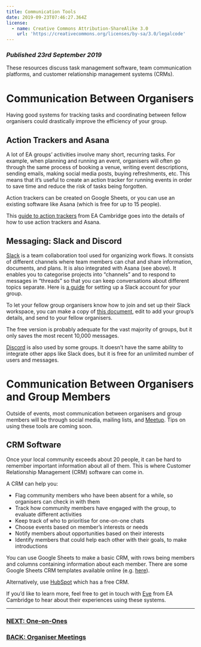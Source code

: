 ```yaml
---
title: Communication Tools
date: 2019-09-23T07:46:27.364Z
license:
  - name: Creative Commons Attribution-ShareAlike 3.0
    url: 'https://creativecommons.org/licenses/by-sa/3.0/legalcode'
---
```

### _Published 23rd September 2019_

These resources discuss task management software, team communication platforms, and customer relationship management systems (CRMs). 

# Communication Between Organisers

Having good systems for tracking tasks and coordinating between fellow organisers could drastically improve the efficiency of your group.

## Action Trackers and Asana

A lot of EA groups’ activities involve many short, recurring tasks. For example, when planning and running an event, organisers will often go through the same process of booking a venue, writing event descriptions, sending emails, making social media posts, buying refreshments, etc. This means that it’s useful to create an action tracker for running events in order to save time and reduce the risk of tasks being forgotten. 

Action trackers can be created on Google Sheets, or you can use an existing software like Asana (which is free for up to 15 people). 

This <a target="_blank" href="https://docs.google.com/document/d/1qiop2WbAVD5fpjiysFfIOBDzE8fVudgaObUJ0Yzhlko/edit?usp=sharing">guide to action trackers</a> from EA Cambridge goes into the details of how to use action trackers and Asana.

## Messaging: Slack and Discord
<a target="_blank" href="https://slack.com">Slack</a> is a team collaboration tool used for organizing work flows. It consists of different channels where team members can chat and share information, documents, and plans. It is also integrated with Asana (see above). It enables you to categorise projects into “channels” and to respond to messages in “threads” so that you can keep conversations about different topics separate. Here is <a target="_blank" href="https://get.slack.help/hc/en-gb/articles/206845317-Create-a-Slack-workspace">a guide</a> for setting up a Slack account for your group.

To let your fellow group organisers know how to join and set up their Slack workspace, you can make a copy of <a target="_blank" href="https://docs.google.com/document/d/18-UO01vtNjpd_ZU-tIFue0hKJuH2yUR3lifC0MlmSbs/edit#">this document</a>, edit to add your group’s details, and send to your fellow organisers.

The free version is probably adequate for the vast majority of groups, but it only saves the most recent 10,000 messages. 

<a target="_blank" href="https://discordapp.com/">Discord</a> is also used by some groups. It doesn’t have the same ability to integrate other apps like Slack does, but it is free for an unlimited number of users and messages.

# Communication Between Organisers and Group Members

Outside of events, most communication between organisers and group members will be through social media, mailing lists, and <a target="_blank" href="https://www.meetup.com/">Meetup</a>. Tips on using these tools are coming soon. 

## CRM Software

Once your local community exceeds about 20 people, it can be hard to remember important information about all of them. This is where Customer Relationship Management (CRM) software can come in. 

A CRM can help you:

* Flag community members who have been absent for a while, so organisers can check in with them
* Track how community members have engaged with the group, to evaluate different activities
* Keep track of who to prioritise for one-on-one chats
* Choose events based on member’s interests or needs 
* Notify members about opportunities based on their interests
* Identify members that could help each other with their goals, to make introductions 

You can use Google Sheets to make a basic CRM, with rows being members and columns containing information about each member. There are some Google Sheets CRM templates available online (e.g. <a target="_blank" href="https://fitsmallbusiness.com/google-sheets-crm-template/">here</a>). 

Alternatively, use <a target="_blank" href="https://www.hubspot.com/crm/">HubSpot</a> which has a free CRM.  

If you’d like to learn more, feel free to get in touch with <a target="_blank" href="mailto:evemccormick410@gmail.com">Eve</a> from EA Cambridge to hear about their experiences using these systems.

<hr>

### [NEXT: One-on-Ones](/tips/one-on-ones/)

### [BACK: Organiser Meetings](/tips/articles/organiser-meetings/)

